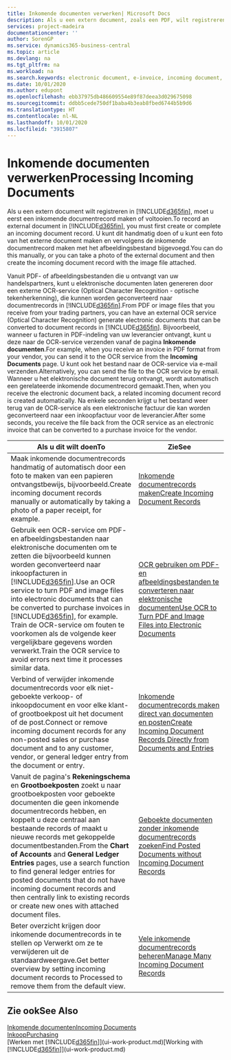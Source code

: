 ```yaml
---
title: Inkomende documenten verwerken| Microsoft Docs
description: Als u een extern document, zoals een PDF, wilt registreren in Business Central, moet u eerst een inkomende documentrecord maken of voltooien.
services: project-madeira
documentationcenter: ''
author: SorenGP
ms.service: dynamics365-business-central
ms.topic: article
ms.devlang: na
ms.tgt_pltfrm: na
ms.workload: na
ms.search.keywords: electronic document, e-invoice, incoming document, OCR, ecommerce, document exchange, import invoice
ms.date: 10/01/2020
ms.author: edupont
ms.openlocfilehash: ebb37975db486609554e89f87deea3d029675098
ms.sourcegitcommit: ddbb5cede750df1baba4b3eab8fbed6744b5b9d6
ms.translationtype: HT
ms.contentlocale: nl-NL
ms.lasthandoff: 10/01/2020
ms.locfileid: "3915807"
---
```

# <a name="processing-incoming-documents"></a><span data-ttu-id="40160-103">Inkomende documenten verwerken</span><span class="sxs-lookup"><span data-stu-id="40160-103">Processing Incoming Documents</span></span>
<span data-ttu-id="40160-104">Als u een extern document wilt registreren in [!INCLUDE[d365fin](includes/d365fin_md.md)], moet u eerst een inkomende documentrecord maken of voltooien.</span><span class="sxs-lookup"><span data-stu-id="40160-104">To record an external document in [!INCLUDE[d365fin](includes/d365fin_md.md)], you must first create or complete an incoming document record.</span></span> <span data-ttu-id="40160-105">U kunt dit handmatig doen of u kunt een foto van het externe document maken en vervolgens de inkomende documentrecord maken met het afbeeldingsbestand bijgevoegd.</span><span class="sxs-lookup"><span data-stu-id="40160-105">You can do this manually, or you can take a photo of the external document and then create the incoming document record with the image file attached.</span></span>

<span data-ttu-id="40160-106">Vanuit PDF- of afbeeldingsbestanden die u ontvangt van uw handelspartners, kunt u elektronische documenten laten genereren door een externe OCR-service (Optical Character Recognition - optische tekenherkenning), die kunnen worden geconverteerd naar documentrecords in [!INCLUDE[d365fin](includes/d365fin_md.md)].</span><span class="sxs-lookup"><span data-stu-id="40160-106">From PDF or image files that you receive from your trading partners, you can have an external OCR service (Optical Character Recognition) generate electronic documents that can be converted to document records in [!INCLUDE[d365fin](includes/d365fin_md.md)].</span></span> <span data-ttu-id="40160-107">Bijvoorbeeld, wanneer u facturen in PDF-indeling van uw leverancier ontvangt, kunt u deze naar de OCR-service verzenden vanaf de pagina **Inkomende documenten**.</span><span class="sxs-lookup"><span data-stu-id="40160-107">For example, when you receive an invoice in PDF format from your vendor, you can send it to the OCR service from the **Incoming Documents** page.</span></span> <span data-ttu-id="40160-108">U kunt ook het bestand naar de OCR-service via e-mail verzenden.</span><span class="sxs-lookup"><span data-stu-id="40160-108">Alternatively, you can send the file to the OCR service by email.</span></span> <span data-ttu-id="40160-109">Wanneer u het elektronische document terug ontvangt, wordt automatisch een gerelateerde inkomende documentrecord gemaakt.</span><span class="sxs-lookup"><span data-stu-id="40160-109">Then, when you receive the electronic document back, a related incoming document record is created automatically.</span></span> <span data-ttu-id="40160-110">Na enkele seconden krijgt u het bestand weer terug van de OCR-service als een elektronische factuur die kan worden geconverteerd naar een inkoopfactuur voor de leverancier.</span><span class="sxs-lookup"><span data-stu-id="40160-110">After some seconds, you receive the file back from the OCR service as an electronic invoice that can be converted to a purchase invoice for the vendor.</span></span>

| <span data-ttu-id="40160-111">Als u dit wilt doen</span><span class="sxs-lookup"><span data-stu-id="40160-111">To</span></span> | <span data-ttu-id="40160-112">Zie</span><span class="sxs-lookup"><span data-stu-id="40160-112">See</span></span> |
| --- | --- |
| <span data-ttu-id="40160-113">Maak inkomende documentrecords handmatig of automatisch door een foto te maken van een papieren ontvangstbewijs, bijvoorbeeld.</span><span class="sxs-lookup"><span data-stu-id="40160-113">Create incoming document records manually or automatically by taking a photo of a paper receipt, for example.</span></span> |[<span data-ttu-id="40160-114">Inkomende documentrecords maken</span><span class="sxs-lookup"><span data-stu-id="40160-114">Create Incoming Document Records</span></span>](across-how-create-income-document-records.md) |
| <span data-ttu-id="40160-115">Gebruik een OCR-service om PDF- en afbeeldingsbestanden naar elektronische documenten om te zetten die bijvoorbeeld kunnen worden geconverteerd naar inkoopfacturen in [!INCLUDE[d365fin](includes/d365fin_md.md)].</span><span class="sxs-lookup"><span data-stu-id="40160-115">Use an OCR service to turn PDF and image files into electronic documents that can be converted to purchase invoices in [!INCLUDE[d365fin](includes/d365fin_md.md)], for example.</span></span> <span data-ttu-id="40160-116">Train de OCR-service om fouten te voorkomen als de volgende keer vergelijkbare gegevens worden verwerkt.</span><span class="sxs-lookup"><span data-stu-id="40160-116">Train the OCR service to avoid errors next time it processes similar data.</span></span> |[<span data-ttu-id="40160-117">OCR gebruiken om PDF- en afbeeldingsbestanden te converteren naar elektronische documenten</span><span class="sxs-lookup"><span data-stu-id="40160-117">Use OCR to Turn PDF and Image Files into Electronic Documents</span></span>](across-how-use-ocr-pdf-images-files.md) |
| <span data-ttu-id="40160-118">Verbind of verwijder inkomende documentrecords voor elk niet-geboekte verkoop- of inkoopdocument en voor elke klant- of grootboekpost uit het document of de post.</span><span class="sxs-lookup"><span data-stu-id="40160-118">Connect or remove incoming document records for any non-posted sales or purchase document and to any customer, vendor, or general ledger entry from the document or entry.</span></span> |[<span data-ttu-id="40160-119">Inkomende documentrecords maken direct van documenten en posten</span><span class="sxs-lookup"><span data-stu-id="40160-119">Create Incoming Document Records Directly from Documents and Entries</span></span>](across-how-connect-disconnect-income-document-records.md) |
| <span data-ttu-id="40160-120">Vanuit de pagina's **Rekeningschema** en **Grootboekposten** zoekt u naar grootboekposten voor geboekte documenten die geen inkomende documentrecords hebben, en koppelt u deze centraal aan bestaande records of maakt u nieuwe records met gekoppelde documentbestanden.</span><span class="sxs-lookup"><span data-stu-id="40160-120">From the **Chart of Accounts** and **General Ledger Entries** pages, use a search function to find general ledger entries for posted documents that do not have incoming document records and then centrally link to existing records or create new ones with attached document files.</span></span> |[<span data-ttu-id="40160-121">Geboekte documenten zonder inkomende documentrecords zoeken</span><span class="sxs-lookup"><span data-stu-id="40160-121">Find Posted Documents without Incoming Document Records</span></span>](across-how-find-posted-documents-without-income-document-records.md) |
| <span data-ttu-id="40160-122">Beter overzicht krijgen door inkomende documentrecords in te stellen op Verwerkt om ze te verwijderen uit de standaardweergave.</span><span class="sxs-lookup"><span data-stu-id="40160-122">Get better overview by setting incoming document records to Processed to remove them from the default view.</span></span> |[<span data-ttu-id="40160-123">Vele inkomende documentrecords beheren</span><span class="sxs-lookup"><span data-stu-id="40160-123">Manage Many Incoming Document Records</span></span>](across-how-manage-many-income-document-records.md) |

## <a name="see-also"></a><span data-ttu-id="40160-124">Zie ook</span><span class="sxs-lookup"><span data-stu-id="40160-124">See Also</span></span>
[<span data-ttu-id="40160-125">Inkomende documenten</span><span class="sxs-lookup"><span data-stu-id="40160-125">Incoming Documents</span></span>](across-income-documents.md)  
[<span data-ttu-id="40160-126">Inkoop</span><span class="sxs-lookup"><span data-stu-id="40160-126">Purchasing</span></span>](purchasing-manage-purchasing.md)  
<span data-ttu-id="40160-127">[Werken met [!INCLUDE[d365fin](includes/d365fin_md.md)]](ui-work-product.md)</span><span class="sxs-lookup"><span data-stu-id="40160-127">[Working with [!INCLUDE[d365fin](includes/d365fin_md.md)]](ui-work-product.md)</span></span>
